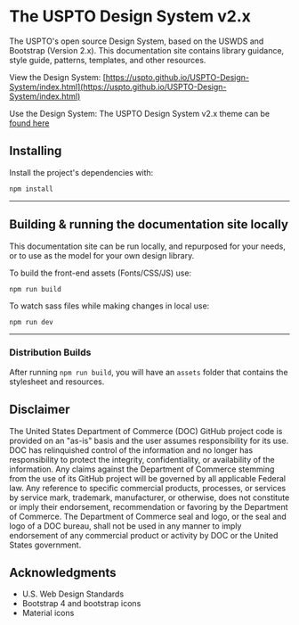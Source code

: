 # The USPTO Design System v2.x
The USPTO's open source Design System, based on the USWDS and Bootstrap (Version 2.x).  This documentation site contains library guidance, style guide, patterns, templates, and other resources.

View the Design System: [https://uspto.github.io/USPTO-Design-System/index.html](https://uspto.github.io/USPTO-Design-System/index.html)

Use the Design System: The USPTO Design System v2.x theme can be [found here](https://github.com/USPTO/USPTO-DS-Theme)


## Installing
Install the project's dependencies with:
```
npm install

```
---

## Building & running the documentation site locally
This documentation site can be run locally, and repurposed for your needs, or to use as the model for your own design library.

To build the front-end assets (Fonts/CSS/JS) use:
```
npm run build
```

To watch sass files while making changes in local use:
```
npm run dev
```
---


### Distribution Builds
After running `npm run build`, you will have an `assets` folder that contains the stylesheet and resources.



## Disclaimer

The United States Department of Commerce (DOC) GitHub project code is provided on an "as-is" basis and the user assumes responsibility for its use. DOC has relinquished control of the information and no longer has responsibility to protect the integrity, confidentiality, or availability of the information. Any claims against the Department of Commerce stemming from the use of its GitHub project will be governed by all applicable Federal law. Any reference to specific commercial products, processes, or services by service mark, trademark, manufacturer, or otherwise, does not constitute or imply their endorsement, recommendation or favoring by the Department of Commerce. The Department of Commerce seal and logo, or the seal and logo of a DOC bureau, shall not be used in any manner to imply endorsement of any commercial product or activity by DOC or the United States government.

## Acknowledgments

* U.S. Web Design Standards
* Bootstrap 4 and bootstrap icons
* Material icons
